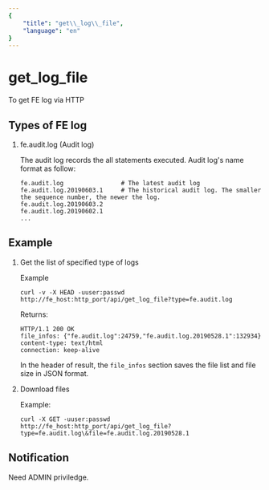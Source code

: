 ```yaml
---
{
    "title": "get\\_log\\_file",
    "language": "en"
}
---
```


<!-- 
Licensed to the Apache Software Foundation (ASF) under one
or more contributor license agreements.  See the NOTICE file
distributed with this work for additional information
regarding copyright ownership.  The ASF licenses this file
to you under the Apache License, Version 2.0 (the
"License"); you may not use this file except in compliance
with the License.  You may obtain a copy of the License at

  http://www.apache.org/licenses/LICENSE-2.0

Unless required by applicable law or agreed to in writing,
software distributed under the License is distributed on an
"AS IS" BASIS, WITHOUT WARRANTIES OR CONDITIONS OF ANY
KIND, either express or implied.  See the License for the
specific language governing permissions and limitations
under the License.
-->

# get\_log\_file

To get FE log via HTTP

## Types of FE log

1. fe.audit.log (Audit log)

    The audit log records the all statements executed. Audit log's name format as follow:

    ```
    fe.audit.log                # The latest audit log
    fe.audit.log.20190603.1     # The historical audit log. The smaller the sequence number, the newer the log.
    fe.audit.log.20190603.2
    fe.audit.log.20190602.1
    ...
    ```

## Example

1. Get the list of specified type of logs

    Example

    `curl -v -X HEAD -uuser:passwd http://fe_host:http_port/api/get_log_file?type=fe.audit.log`

    Returns:

    ```
    HTTP/1.1 200 OK
    file_infos: {"fe.audit.log":24759,"fe.audit.log.20190528.1":132934}
    content-type: text/html
    connection: keep-alive
    ```

    In the header of result, the `file_infos` section saves the file list and file size in JSON format.

2. Download files

    Example:

    ```
    curl -X GET -uuser:passwd http://fe_host:http_port/api/get_log_file?type=fe.audit.log\&file=fe.audit.log.20190528.1
    ```

## Notification

Need ADMIN priviledge.
